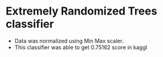 # Extremely Randomized Trees classifier
- Data was normalized using Min Max scaler.
- This classifier was able to get 0.75162 score in kaggl